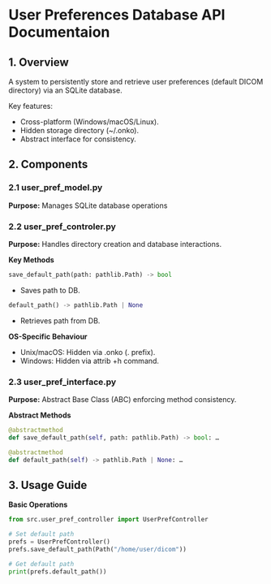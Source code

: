 # User Preferences Database API Documentaion

## 1. Overview

A system to persistently store and retrieve user preferences (default DICOM directory) via an SQLite database.

Key features:

- Cross-platform (Windows/macOS/Linux).
- Hidden storage directory (~/.onko).
- Abstract interface for consistency.

## 2. Components

### 2.1 user_pref_model.py

**Purpose:** Manages SQLite database operations

### 2.2 user_pref_controler.py

**Purpose:** Handles directory creation and database interactions.

**Key Methods**

```python
save_default_path(path: pathlib.Path) -> bool
```

- Saves path to DB.

```python
default_path() -> pathlib.Path | None
```

- Retrieves path from DB.

**OS-Specific Behaviour**

- Unix/macOS: Hidden via .onko (. prefix).
- Windows: Hidden via attrib +h command.

### 2.3 user_pref_interface.py

**Purpose:** Abstract Base Class (ABC) enforcing method consistency.

**Abstract Methods**

```python
@abstractmethod
def save_default_path(self, path: pathlib.Path) -> bool: …

@abstractmethod
def default_path(self) -> pathlib.Path | None: …
```

## 3. Usage Guide

**Basic Operations**

```python
from src.user_pref_controller import UserPrefController

# Set default path
prefs = UserPrefController()
prefs.save_default_path(Path("/home/user/dicom"))

# Get default path
print(prefs.default_path())
```
